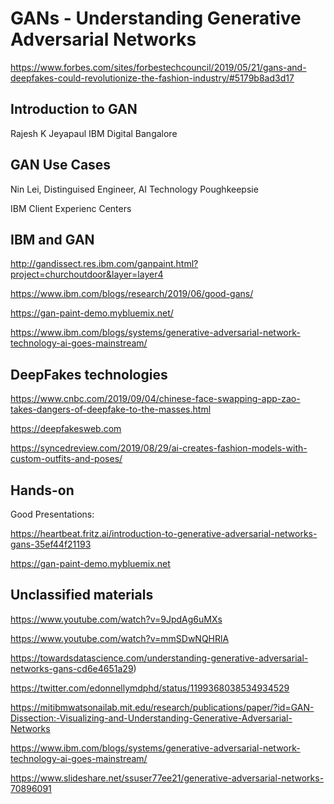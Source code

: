 # GANs - Understanding Generative Adversarial Networks

https://www.forbes.com/sites/forbestechcouncil/2019/05/21/gans-and-deepfakes-could-revolutionize-the-fashion-industry/#5179b8ad3d17


## Introduction to GAN 
Rajesh K Jeyapaul
IBM Digital Bangalore


## GAN Use Cases

Nin Lei, Distinguised Engineer, AI Technology Poughkeepsie

IBM Client Experienc Centers

## IBM and GAN

http://gandissect.res.ibm.com/ganpaint.html?project=churchoutdoor&layer=layer4

https://www.ibm.com/blogs/research/2019/06/good-gans/

https://gan-paint-demo.mybluemix.net/

https://www.ibm.com/blogs/systems/generative-adversarial-network-technology-ai-goes-mainstream/



## DeepFakes technologies

https://www.cnbc.com/2019/09/04/chinese-face-swapping-app-zao-takes-dangers-of-deepfake-to-the-masses.html

https://deepfakesweb.com

https://syncedreview.com/2019/08/29/ai-creates-fashion-models-with-custom-outfits-and-poses/

## Hands-on 


Good Presentations:

https://heartbeat.fritz.ai/introduction-to-generative-adversarial-networks-gans-35ef44f21193

https://gan-paint-demo.mybluemix.net

## Unclassified materials

https://www.youtube.com/watch?v=9JpdAg6uMXs

https://www.youtube.com/watch?v=mmSDwNQHRlA



https://towardsdatascience.com/understanding-generative-adversarial-networks-gans-cd6e4651a29)

https://twitter.com/edonnellymdphd/status/1199368038534934529

https://mitibmwatsonailab.mit.edu/research/publications/paper/?id=GAN-Dissection:-Visualizing-and-Understanding-Generative-Adversarial-Networks

https://www.ibm.com/blogs/systems/generative-adversarial-network-technology-ai-goes-mainstream/

https://www.slideshare.net/ssuser77ee21/generative-adversarial-networks-70896091


